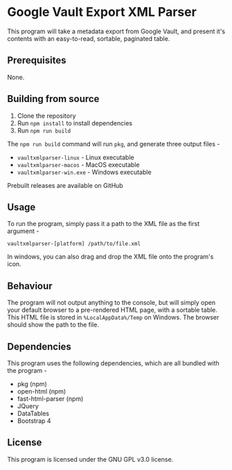 # Google Vault Export XML Parser

This program will take a metadata export from Google Vault, and present it's contents with an easy-to-read, sortable, paginated table.

## Prerequisites

None.

## Building from source

1. Clone the repository
2. Run `npm install` to install dependencies
3. Run `npm run build`

The `npm run build` command will run `pkg`, and generate three output files -

- `vaultxmlparser-linux` - Linux executable
- `vaultxmlparser-macos` - MacOS executable
- `vaultxmlparser-win.exe` - Windows executable

Prebuilt releases are available on GitHub

## Usage

To run the program, simply pass it a path to the XML file as the first argument -

`vaultxmlparser-[platform] /path/to/file.xml`

In windows, you can also drag and drop the XML file onto the program's icon.

## Behaviour

The program will not output anything to the console, but will simply open your default browser to a pre-rendered HTML page, with a sortable table. This HTML file is stored in `%LocalAppData%/Temp` on Windows. The browser should show the path to the file.

## Dependencies

This program uses the following dependencies, which are all bundled with the program -

- pkg (npm)
- open-html (npm)
- fast-html-parser (npm)
- JQuery
- DataTables
- Bootstrap 4

## License

This program is licensed under the GNU GPL v3.0 license.